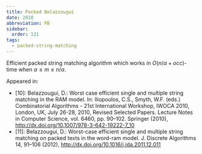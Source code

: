 ```yaml
---
title: Packed Belazzougui
date: 2010
abbreviation: PB
sidebar:
  order: 121
tags:
  - packed-string-matching
---
```


Efficient packed string matching algorithm which works in $O(n/α+occ)$-time when $α ≤ m ≤ n/α$.

Appeared in:

- [10]: Belazzougui, D.: Worst case efficient single and multiple string matching in the RAM model. In: Iliopoulos, C.S., Smyth, W.F. (eds.) Combinatorial Algorithms - 21st International Workshop, IWOCA 2010, London, UK, July 26-28, 2010, Revised Selected Papers. Lecture Notes in Computer Science, vol. 6460, pp. 90–102. Springer (2010), http://dx.doi.org/10.1007/978-3-642-19222-7_10
- [11]: Belazzougui, D.: Worst-case efficient single and multiple string matching on packed texts in the word-ram model. J. Discrete Algorithms 14, 91–106 (2012), http://dx.doi.org/10.1016/j.jda.2011.12.011
